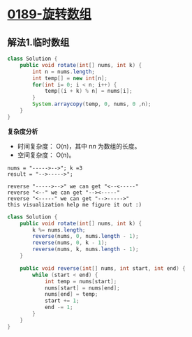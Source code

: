# [0189-旋转数组](https://leetcode-cn.com/problems/rotate-array/)



## 解法1.临时数组

```java
class Solution {
    public void rotate(int[] nums, int k) {
        int n = nums.length;
        int temp[] = new int[n];
        for(int i= 0; i < n; i++) {
            temp[(i + k) % n] = nums[i];
        }
        System.arraycopy(temp, 0, nums, 0 ,n);
    }
}
```

**复杂度分析**

- 时间复杂度： O(n)，其中 n*n* 为数组的长度。
- 空间复杂度： O(n)。

```
nums = "----->-->"; k =3
result = "-->----->";

reverse "----->-->" we can get "<--<-----"
reverse "<--" we can get "--><-----"
reverse "<-----" we can get "-->----->"
this visualization help me figure it out :)
```

```java
class Solution {
    public void rotate(int[] nums, int k) {
        k %= nums.length;
        reverse(nums, 0, nums.length - 1);
        reverse(nums, 0, k - 1);
        reverse(nums, k, nums.length - 1);
    }

    public void reverse(int[] nums, int start, int end) {
        while (start < end) {
            int temp = nums[start];
            nums[start] = nums[end];
            nums[end] = temp;
            start += 1;
            end -= 1;
        }
    }
}
```


